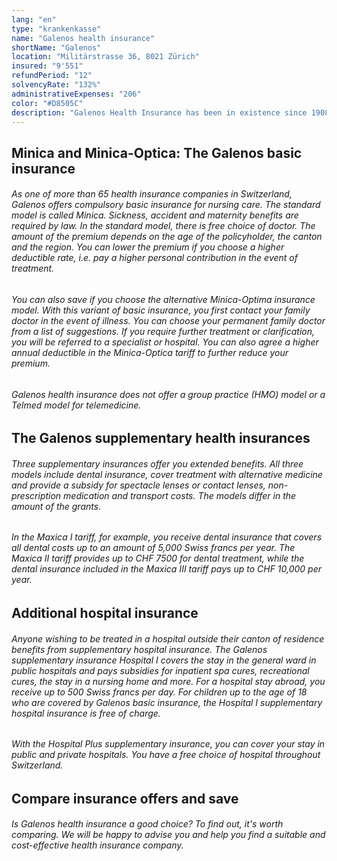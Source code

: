 ```yaml
---
lang: "en"
type: "krankenkasse"
name: "Galenos health insurance"
shortName: "Galenos"
location: "Militärstrasse 36, 8021 Zürich"
insured: "9'551"
refundPeriod: "12"
solvencyRate: "132%"
administrativeExpenses: "206"
color: "#D8505C"
description: "Galenos Health Insurance has been in existence since 1908. The insurer was founded by members of the Swiss Technical Association STV. In 1995, it was opened to all Swiss citizens, and since then every Swiss citizen has been able to become a member of the health insurance fund. The company has been part of the Visana Group since October 2018. At present, around 12,000 people have taken out basic insurance with the Zurich-based health insurer, and 7,000 have opted for supplementary insurance. The insurer earns annual premiums of around 68 million Swiss francs, of which 53 million francs are attributable to basic insurance. Get an overview of what Galenos Health Insurance has to offer and compare benefits and premiums."
---
```


## Minica and Minica-Optica: The Galenos basic insurance

###### As one of more than 65 health insurance companies in Switzerland, Galenos offers compulsory basic insurance for nursing care. The standard model is called Minica. Sickness, accident and maternity benefits are required by law. In the standard model, there is free choice of doctor. The amount of the premium depends on the age of the policyholder, the canton and the region. You can lower the premium if you choose a higher deductible rate, i.e. pay a higher personal contribution in the event of treatment.

###### You can also save if you choose the alternative Minica-Optima insurance model. With this variant of basic insurance, you first contact your family doctor in the event of illness. You can choose your permanent family doctor from a list of suggestions. If you require further treatment or clarification, you will be referred to a specialist or hospital. You can also agree a higher annual deductible in the Minica-Optica tariff to further reduce your premium.

###### Galenos health insurance does not offer a group practice (HMO) model or a Telmed model for telemedicine.

## The Galenos supplementary health insurances

###### Three supplementary insurances offer you extended benefits. All three models include dental insurance, cover treatment with alternative medicine and provide a subsidy for spectacle lenses or contact lenses, non-prescription medication and transport costs. The models differ in the amount of the grants.

###### In the Maxica I tariff, for example, you receive dental insurance that covers all dental costs up to an amount of 5,000 Swiss francs per year. The Maxica II tariff provides up to CHF 7500 for dental treatment, while the dental insurance included in the Maxica III tariff pays up to CHF 10,000 per year.

## Additional hospital insurance

###### Anyone wishing to be treated in a hospital outside their canton of residence benefits from supplementary hospital insurance. The Galenos supplementary insurance Hospital I covers the stay in the general ward in public hospitals and pays subsidies for inpatient spa cures, recreational cures, the stay in a nursing home and more. For a hospital stay abroad, you receive up to 500 Swiss francs per day. For children up to the age of 18 who are covered by Galenos basic insurance, the Hospital I supplementary hospital insurance is free of charge.

###### With the Hospital Plus supplementary insurance, you can cover your stay in public and private hospitals. You have a free choice of hospital throughout Switzerland.

## Compare insurance offers and save

###### Is Galenos health insurance a good choice? To find out, it's worth comparing. We will be happy to advise you and help you find a suitable and cost-effective health insurance company.
